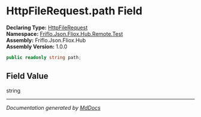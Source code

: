﻿<!--  
  <auto-generated>   
    The contents of this file were generated by a tool.  
    Changes to this file may be list if the file is regenerated  
  </auto-generated>   
-->

# HttpFileRequest.path Field

**Declaring Type:** [HttpFileRequest](../index.md)  
**Namespace:** [Friflo.Json.Fliox.Hub.Remote.Test](../../index.md)  
**Assembly:** Friflo.Json.Fliox.Hub  
**Assembly Version:** 1.0.0

```csharp
public readonly string path;
```

## Field Value

string

___

*Documentation generated by [MdDocs](https://github.com/ap0llo/mddocs)*
